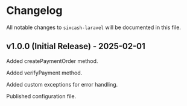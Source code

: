 # Changelog

All notable changes to `sixcash-laravel` will be documented in this file.

## v1.0.0 (Initial Release) - 2025-02-01

Added createPaymentOrder method.

Added verifyPayment method.

Added custom exceptions for error handling.

Published configuration file.
